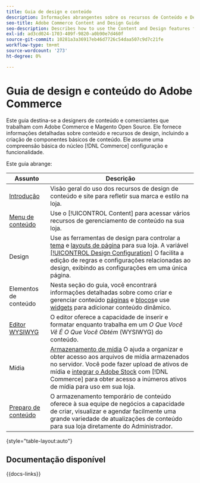 ```yaml
---
title: Guia de design e conteúdo
description: Informações abrangentes sobre os recursos de Conteúdo e Design para administradores de Adobe Commerce e Magento Open Source e profissionais de marketing de eCommerce.
seo-title: Adobe Commerce Content and Design Guide
seo-description: Describes how to use the Content and Design features for Adobe Commerce and Magento Open Source.
exl-id: ad3cd024-1703-409f-9820-a0b90e7d460f
source-git-commit: 10281a3a36917eb46d7726c54daa507c9d7c21fe
workflow-type: tm+mt
source-wordcount: '273'
ht-degree: 0%

---
```


# Guia de design e conteúdo do Adobe Commerce

Este guia destina-se a designers de conteúdo e comerciantes que trabalham com Adobe Commerce e Magento Open Source. Ele fornece informações detalhadas sobre conteúdo e recursos de design, incluindo a criação de componentes básicos de conteúdo. Ele assume uma compreensão básica do núcleo [!DNL Commerce] configuração e funcionalidade.

Este guia abrange:

| Assunto | Descrição |
| ------- | ----------- |
| [Introdução](introduction.md) | Visão geral do uso dos recursos de design de conteúdo e site para refletir sua marca e estilo na loja. |
| [Menu de conteúdo](content-menu.md) | Use o [!UICONTROL Content] para acessar vários recursos de gerenciamento de conteúdo na sua loja. |
| Design | Use as ferramentas de design para controlar a [tema](themes.md) e [layouts de página](page-layout.md) para sua loja. A variável [[!UICONTROL Design Configuration]](configuration.md) O facilita a edição de regras e configurações relacionadas ao design, exibindo as configurações em uma única página. |
| Elementos de conteúdo | Nesta seção do guia, você encontrará informações detalhadas sobre como criar e gerenciar conteúdo [páginas](pages.md) e [blocos](blocks.md)e use [widgets](widgets.md) para adicionar conteúdo dinâmico. |
| [Editor WYSIWYG](editor.md) | O editor oferece a capacidade de inserir e formatar enquanto trabalha em um _O Que Você Vê É O Que Você Obtém_ (WYSIWYG) do conteúdo. |
| Mídia | [Armazenamento de mídia](media-storage.md) O ajuda a organizar e obter acesso aos arquivos de mídia armazenados no servidor. Você pode fazer upload de ativos de mídia e [integrar o Adobe Stock](adobe-stock.md) com [!DNL Commerce] para obter acesso a inúmeros ativos de mídia para uso em sua loja. |
| [Preparo de conteúdo](content-staging.md) | O armazenamento temporário de conteúdo oferece à sua equipe de negócios a capacidade de criar, visualizar e agendar facilmente uma grande variedade de atualizações de conteúdo para sua loja diretamente do Administrador. |

{style="table-layout:auto"}

## Documentação disponível

{{docs-links}}
